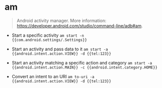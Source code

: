 # am
> Android activity manager.
> More information: <https://developer.android.com/studio/command-line/adb#am>.

- Start a specific activity
`am start -n {{com.android.settings/.Settings}}`

- Start an activity and pass data to it
`am start -a {{android.intent.action.VIEW}} -d {{tel:123}}`

- Start an activity matching a specific action and category
`am start -a {{android.intent.action.MAIN}} -c {{android.intent.category.HOME}}`

- Convert an intent to an URI
`am to-uri -a {{android.intent.action.VIEW}} -d {{tel:123}}`
